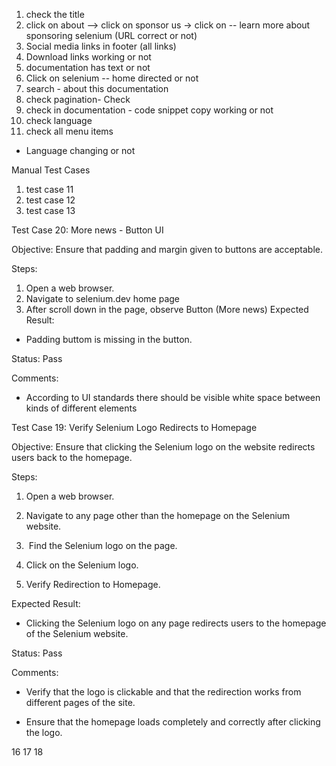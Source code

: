 


1. check the title
2. click on about --> click on sponsor us -> click on -- learn more about sponsoring selenium (URL correct or not)
3. Social media links in footer (all links)
4. Download links working or not
5. documentation has text or not
6. Click on selenium -- home directed or not
7. search - about this documentation
8. check pagination- Check 
9. check in documentation - code snippet copy working or not
10. check language
11. check all menu items

- Language changing or not



Manual Test Cases

1. test case 11
2. test case 12
3. test case 13


Test Case 20: More news - Button UI

Objective: Ensure that padding and margin given to buttons are acceptable. 

Steps: 

1. Open a web browser. 
2. Navigate to selenium.dev home page
3. After scroll down in the page, observe Button (More news) 
Expected Result: 

- Padding buttom is missing in the button. 

Status: Pass 

Comments: 

- According to UI standards there should be visible white space between kinds of different elements

Test Case 19: Verify Selenium Logo Redirects to Homepage 

Objective: Ensure that clicking the Selenium logo on the website redirects users back to the homepage. 

Steps: 

1. Open a web browser. 
    

2. Navigate to any page other than the homepage on the Selenium website. 
    

3.  Find the Selenium logo on the page. 
    

4. Click on the Selenium logo. 
    

5. Verify Redirection to Homepage. 
    

Expected Result: 

- Clicking the Selenium logo on any page redirects users to the homepage of the Selenium website. 
    

Status: Pass 

Comments: 

- Verify that the logo is clickable and that the redirection works from different pages of the site. 
    

- Ensure that the homepage loads completely and correctly after clicking the logo.




16
17
18
